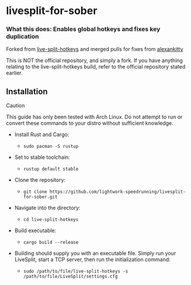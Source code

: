 # livesplit-for-sober
### What this does: Enables global hotkeys and fixes key duplication
Forked from [live-split-hotkeys](https://github.com/descawed/live-split-hotkeys/tree/master) and merged pulls for fixes from [alexankitty](https://github.com/descawed/live-split-hotkeys/pull/4)

This is NOT the official repository, and simply a fork. If you have anything relating to the live-split-hotkeys build, refer to the official repository stated earlier.

## Installation
> [!CAUTION]
> This guide has only been tested with Arch Linux. Do not attempt to run or convert these commands to your distro without sufficient knowledge.

- Install Rust and Cargo:
  - `sudo pacman -S rustup`
  
- Set to stable toolchain:
  - `rustup default stable`
 
- Clone the repository:
  - `git clone https://github.com/lightwork-speedrunning/livesplit-for-sober.git`

- Navigate into the directory:
  - `cd live-split-hotkeys`

- Build executable:
  - `cargo build --release`

- Building should supply you with an executable file. Simply run your LiveSplit, start a TCP server, then run the initialization command:
  - `sudo /path/to/file/live-split-hotkeys -s /path/to/file/LiveSplit/settings.cfg`
